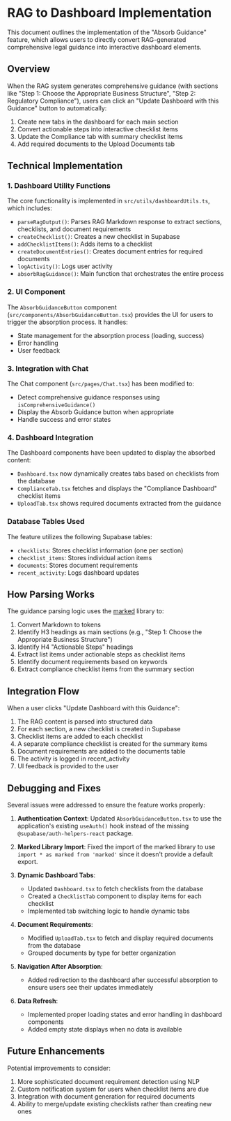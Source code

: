 # RAG to Dashboard Implementation

This document outlines the implementation of the "Absorb Guidance" feature, which allows users to directly convert RAG-generated comprehensive legal guidance into interactive dashboard elements.

## Overview

When the RAG system generates comprehensive guidance (with sections like "Step 1: Choose the Appropriate Business Structure", "Step 2: Regulatory Compliance"), users can click an "Update Dashboard with this Guidance" button to automatically:

1. Create new tabs in the dashboard for each main section
2. Convert actionable steps into interactive checklist items
3. Update the Compliance tab with summary checklist items
4. Add required documents to the Upload Documents tab

## Technical Implementation

### 1. Dashboard Utility Functions

The core functionality is implemented in `src/utils/dashboardUtils.ts`, which includes:

- `parseRagOutput()`: Parses RAG Markdown response to extract sections, checklists, and document requirements
- `createChecklist()`: Creates a new checklist in Supabase
- `addChecklistItems()`: Adds items to a checklist
- `createDocumentEntries()`: Creates document entries for required documents
- `logActivity()`: Logs user activity
- `absorbRagGuidance()`: Main function that orchestrates the entire process

### 2. UI Component

The `AbsorbGuidanceButton` component (`src/components/AbsorbGuidanceButton.tsx`) provides the UI for users to trigger the absorption process. It handles:

- State management for the absorption process (loading, success)
- Error handling
- User feedback

### 3. Integration with Chat

The Chat component (`src/pages/Chat.tsx`) has been modified to:

- Detect comprehensive guidance responses using `isComprehensiveGuidance()`
- Display the Absorb Guidance button when appropriate
- Handle success and error states

### 4. Dashboard Integration

The Dashboard components have been updated to display the absorbed content:

- `Dashboard.tsx` now dynamically creates tabs based on checklists from the database
- `ComplianceTab.tsx` fetches and displays the "Compliance Dashboard" checklist items
- `UploadTab.tsx` shows required documents extracted from the guidance

### Database Tables Used

The feature utilizes the following Supabase tables:

- `checklists`: Stores checklist information (one per section)
- `checklist_items`: Stores individual action items
- `documents`: Stores document requirements
- `recent_activity`: Logs dashboard updates

## How Parsing Works

The guidance parsing logic uses the [marked](https://github.com/markedjs/marked) library to:

1. Convert Markdown to tokens
2. Identify H3 headings as main sections (e.g., "Step 1: Choose the Appropriate Business Structure")
3. Identify H4 "Actionable Steps" headings
4. Extract list items under actionable steps as checklist items
5. Identify document requirements based on keywords
6. Extract compliance checklist items from the summary section

## Integration Flow

When a user clicks "Update Dashboard with this Guidance":

1. The RAG content is parsed into structured data
2. For each section, a new checklist is created in Supabase
3. Checklist items are added to each checklist
4. A separate compliance checklist is created for the summary items
5. Document requirements are added to the documents table
6. The activity is logged in recent_activity
7. UI feedback is provided to the user

## Debugging and Fixes

Several issues were addressed to ensure the feature works properly:

1. **Authentication Context**: Updated `AbsorbGuidanceButton.tsx` to use the application's existing `useAuth()` hook instead of the missing `@supabase/auth-helpers-react` package.

2. **Marked Library Import**: Fixed the import of the marked library to use `import * as marked from 'marked'` since it doesn't provide a default export.

3. **Dynamic Dashboard Tabs**: 
   - Updated `Dashboard.tsx` to fetch checklists from the database
   - Created a `ChecklistTab` component to display items for each checklist
   - Implemented tab switching logic to handle dynamic tabs

4. **Document Requirements**: 
   - Modified `UploadTab.tsx` to fetch and display required documents from the database
   - Grouped documents by type for better organization

5. **Navigation After Absorption**: 
   - Added redirection to the dashboard after successful absorption to ensure users see their updates immediately

6. **Data Refresh**: 
   - Implemented proper loading states and error handling in dashboard components
   - Added empty state displays when no data is available

## Future Enhancements

Potential improvements to consider:

1. More sophisticated document requirement detection using NLP
2. Custom notification system for users when checklist items are due
3. Integration with document generation for required documents
4. Ability to merge/update existing checklists rather than creating new ones 